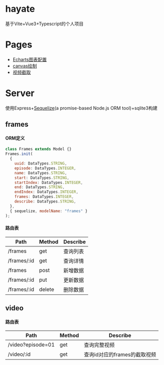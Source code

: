 # hayate

基于Vite+Vue3+Typescript的个人项目

# Pages

- [Echarts图表配置](./src/pages/charts/index.vue)
- [canvas绘制](./src/pages/board/index.vue)
- [视频截取](./src/pages/table/index.vue)

# Server

使用Express+[Sequelize](https://sequelize.org/docs/v6/)(a promise-based Node.js ORM tool)+sqlite3构建

## frames

#### ORM定义

```javascript
class Frames extends Model {}
Frames.init(
  {
    uuid: DataTypes.STRING,
    episode: DataTypes.INTEGER,
    name: DataTypes.STRING,
    start: DataTypes.STRING,
    startIndex: DataTypes.INTEGER,
    end: DataTypes.STRING,
    endIndex: DataTypes.INTEGER,
    frames: DataTypes.INTEGER,
    describe: DataTypes.STRING,
  },
  { sequelize, modelName: "frames" }
);
```

#### 路由表

| Path        | Method | Describe |
| ----------- | ------ | -------- |
| /frames     | get    | 查询列表 |
| /frames/:id | get    | 查询详情 |
| /frames     | post   | 新增数据 |
| /frames/:id | put    | 更新数据 |
| /frames/:id | delete | 删除数据 |

## video

#### 路由表

| Path              | Method | Describe                     |
| ----------------- | ------ | ---------------------------- |
| /video?episode=01 | get    | 查询完整视频                 |
| /video/:id        | get    | 查询id对应的frames的截取视频 |
